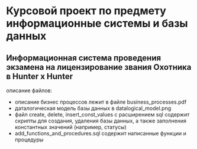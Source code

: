 # Курсовой проект по предмету информационные системы и базы данных 
## Информационная система проведения экзамена на лицензирование звания Охотника в Hunter x Hunter

описание файлов:
* описание бизнес процессов лежит в файле business_processes.pdf
* даталогическая модель базы данных в datalogical_model.png
* файл create, delete, insert_const_values с расширением sql содержит скрипты для создания, удаления базы данных, а также заполнения константных значений (например, статусы)
* add_functions_and_procedures.sql содержит написанные функции и процедуры

